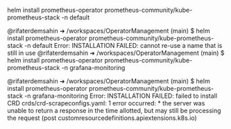 helm install prometheus-operator prometheus-community/kube-prometheus-stack -n default

@rifaterdemsahin ➜ /workspaces/OperatorManagement (main) $ helm install prometheus-operator prometheus-community/kube-prometheus-stack -n default
Error: INSTALLATION FAILED: cannot re-use a name that is still in use
@rifaterdemsahin ➜ /workspaces/OperatorManagement (main) $ helm install prometheus-operator prometheus-community/kube-prometheus-stack -n grafana-monitoring


@rifaterdemsahin ➜ /workspaces/OperatorManagement (main) $ helm install prometheus-operator prometheus-community/kube-prometheus-stack -n grafana-monitoring
Error: INSTALLATION FAILED: failed to install CRD crds/crd-scrapeconfigs.yaml: 1 error occurred:
        * the server was unable to return a response in the time allotted, but may still be processing the request (post customresourcedefinitions.apiextensions.k8s.io)